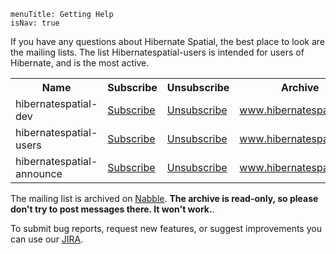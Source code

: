 ```
menuTitle: Getting Help
isNav: true
```

If you have any questions about Hibernate Spatial, the best place to look are the mailing lists. The list Hibernatespatial-users is intended for users of Hibernate, and is the most active. 

<p>
<table class="maillists">
	<tr>
		<th>Name</th><th>Subscribe</th><th>Unsubscribe</th><th>Archive</th>
	</tr>
	<tr>
		<td>hibernatespatial-dev</td><td><a class="externalLink" href="http://www.hibernatespatial.org/cgi-bin/mailman/listinfo/hibernatespatial-dev">Subscribe</a></td><td><a class="externalLink" href="http://www.hibernatespatial.org/cgi-bin/mailman/listinfo/hibernatespatial-dev">Unsubscribe</a></td><td><a class="externalLink" href="http://www.hibernatespatial.org/pipermail/hibernatespatial-dev/">www.hibernatespatial.org</a></td>
	</tr>
	<tr>
		<td>hibernatespatial-users</td><td><a class="externalLink" href="http://www.hibernatespatial.org/cgi-bin/mailman/listinfo/hibernatespatial-users">Subscribe</a></td><td><a class="externalLink" href="http://www.hibernatespatial.org/cgi-bin/mailman/listinfo/hibernatespatial-users">Unsubscribe</a></td><td><a class="externalLink" href="http://www.hibernatespatial.org/pipermail/hibernatespatial-users/">www.hibernatespatial.org</a></td>
	</tr>
	<tr>
		<td>hibernatespatial-announce</td><td><a class="externalLink" href="http://www.hibernatespatial.org/cgi-bin/mailman/listinfo/hibernatespatial-announce">Subscribe</a></td><td><a class="externalLink" href="http://www.hibernatespatial.org/cgi-bin/mailman/listinfo/hibernatespatial-announce">Unsubscribe</a></td><td><a class="externalLink" href="http://www.hibernatespatial.org/pipermail/hibernatespatial-announce">www.hibernatespatial.org</a></td>
	</tr>
</table>
</p>


The mailing list is archived on [Nabble](http://hibernate-spatial.1140993.n2.nabble.com/). **The archive is read-only, so please don't try to post messages there. It won't work.**.

To submit bug reports, request new features, or suggest improvements you can use our [JIRA](http://www.hibernatespatial.org/jira).

